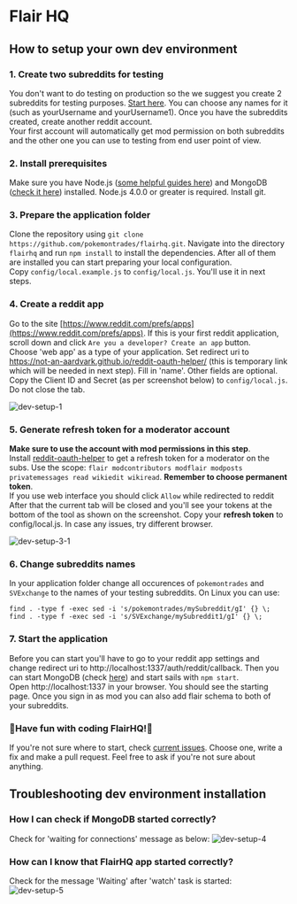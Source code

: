 # Flair HQ

## How to setup your own dev environment

### 1. Create two subreddits for testing

You don't want to do testing on production so the we suggest you create 2 subreddits for testing purposes. [Start here](https://www.reddit.com/subreddits/create). You can choose any names for it (such as yourUsername and yourUsername1). Once you have the subreddits created, create another reddit account.  
Your first account will automatically get mod permission on both subreddits and the other one you can use to testing from end user point of view.

### 2. Install prerequisites

   Make sure you have Node.js ([some helpful guides here](https://nodejs.org/en/download/package-manager/)) and MongoDB ([check it here](https://docs.mongodb.com/manual/installation/)) installed. Node.js 4.0.0 or greater is required. Install git.
   
### 3. Prepare the application folder 

   Clone the repository using `git clone https://github.com/pokemontrades/flairhq.git`. Navigate into the directory `flairhq` and run `npm install` to install the dependencies. After all of them are installed you can start preparing your local configuration.  
   Copy `config/local.example.js` to `config/local.js`. You'll use it in next steps.
   
### 4. Create a reddit app

   Go to the site [https://www.reddit.com/prefs/apps](https://www.reddit.com/prefs/apps). If this is your first reddit application, scroll down and click `Are you a developer? Create an app` button.  
   Choose 'web app' as a type of your application. Set redirect uri to https://not-an-aardvark.github.io/reddit-oauth-helper/ (this is temporary link which will be needed in next step). Fill in 'name'. Other fields are optional.  
   Copy the Client ID and Secret (as per screenshot below) to `config/local.js`. Do not close the tab.
   
   ![dev-setup-1](https://user-images.githubusercontent.com/15113729/31516749-e7a5bfc6-af99-11e7-92c4-1f3519aa0c41.png)


### 5. Generate refresh token for a moderator account

   **Make sure to use the account with mod permissions in this step**.  
   Install [reddit-oauth-helper](https://github.com/not-an-aardvark/reddit-oauth-helper) to get a refresh token for a moderator on the subs. Use the scope: `flair modcontributors modflair modposts privatemessages read wikiedit wikiread`. **Remember to choose permanent token**.  
   If you use web interface you should click `Allow` while redirected to reddit  
   After that the current tab will be closed and you'll see your tokens at the bottom of the tool as shown on the screenshot. Copy your **refresh token** to config/local.js. In case any issues, try different browser.
   
  
   ![dev-setup-3-1](https://user-images.githubusercontent.com/15113729/31516886-528e0596-af9a-11e7-9dd8-509fa469d0b6.png)
	
### 6. Change subreddits names

   In your application folder change all occurences of `pokemontrades` and `SVExchange` to the names of your testing subreddits. On Linux you can use:
   
   ```
   find . -type f -exec sed -i 's/pokemontrades/mySubreddit/gI' {} \;
   find . -type f -exec sed -i 's/SVExchange/mySubreddit1/gI' {} \;
   ```

### 7. Start the application

   Before you can start you'll have to go to your reddit app settings and change redirect uri to http://localhost:1337/auth/reddit/callback. Then you can start MongoDB (check [here](https://docs.mongodb.com/manual/tutorial/manage-mongodb-processes/)) and start sails with `npm start`.  
   Open http://localhost:1337 in your browser. You should see the starting page. Once you sign in as mod you can also add flair schema to both of your subreddits.
	
### :tada:Have fun with coding FlairHQ!:tada:

   If you're not sure where to start, check [current issues](https://github.com/pokemontrades/flairhq/issues). Choose one, write a fix and make a pull request. Feel free to ask if you're not sure about anything.

## Troubleshooting dev environment installation

### How I can check if MongoDB started correctly?
Check for 'waiting for connections' message as below:
![dev-setup-4](https://user-images.githubusercontent.com/15113729/31516787-08c06e72-af9a-11e7-8472-b5222c23dc02.png)

### How can I know that FlairHQ app started correctly?
Check for the message 'Waiting' after 'watch' task is started:
![dev-setup-5](https://user-images.githubusercontent.com/15113729/31516795-0d06f46a-af9a-11e7-9aca-efb808a9d2bf.png)
